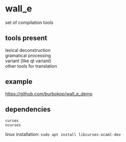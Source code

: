 # wall_e
set of compilation tools

## tools present
lexical deconstruction</br>
gramatical processing</br>
variant (like qt variant)</br>
other tools for translation</br>

## example
https://github.com/burbokop/wall_e_demo

## dependencies
    curses 
    ncurses    

linux installation: `sudo apt install libcurses-ocaml-dev`
